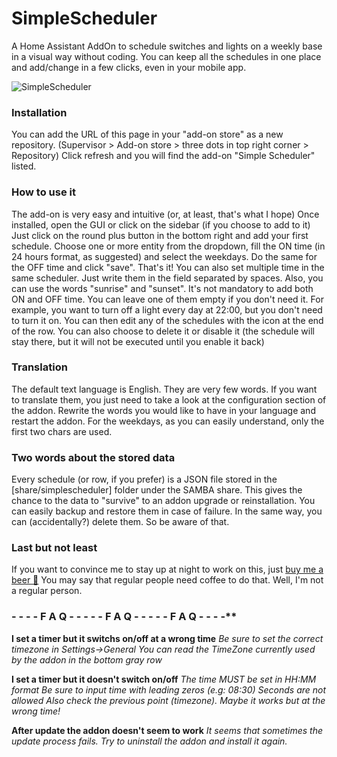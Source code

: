 # SimpleScheduler
A Home Assistant AddOn to schedule switches and lights on a weekly base in a visual way without coding.
You can keep all the schedules in one place and add/change in a few clicks, even in your mobile app.

![SimpleScheduler](https://raw.githubusercontent.com/arthurdent75/SimpleScheduler/master/logo.png)


### Installation
You can add the URL of this page in your "add-on store" as a new repository.
(Supervisor > Add-on store > three dots in top right corner > Repository)
Click refresh and you will find the add-on "Simple Scheduler" listed.

### How to use it
The add-on is very easy and intuitive (or, at least, that's what I hope)
Once installed, open the GUI or click on the sidebar (if you choose to add to it)
Just click on the round plus button in the bottom right and add your first schedule.
Choose one or more entity from the dropdown, fill the ON time (in 24 hours format, as suggested) and select the weekdays. Do the same for the OFF time and click "save".
That's it!
You can also set multiple time in the same scheduler. Just write them in the field separated by spaces. Also, you can use the words "sunrise" and "sunset".
It's not mandatory to add both ON and OFF time. You can leave one of them empty if you don't need it.
For example, you want to turn off a light every day at 22:00, but you don't need to turn it on.
You can then edit any of the schedules with the icon at the end of the row.
You can also choose to delete it or disable it (the schedule will stay there, but it will not be executed until you enable it back)

### Translation
The default text language is English. They are very few words.
If you want to translate them, you just need to take a look at the configuration section of the addon.
Rewrite the words you would like to have in your language and restart the addon.
For the weekdays, as you can easily understand, only the first two chars are used.

### Two words about the stored data
Every schedule (or row, if you prefer) is a JSON file stored in the [share/simplescheduler] folder under the SAMBA share.
This gives the chance to the data to "survive" to an addon upgrade or reinstallation.
You can easily backup and restore them in case of failure. In the same way, you can (accidentally?) delete them. So be aware of that.

### Last but not least
If you want to convince me to stay up at night to work on this, just <a target="_blank" href="https://www.buymeacoffee.com/arthurdent75">buy me a beer 🍺</a>
You may say that regular people need coffee to do that. Well, I'm not a regular person.

###  - - - - F A Q - - - - - F A Q - - - - - F A Q - - - -** 

**I set a timer but it switchs on/off at a wrong time**
*Be sure to set the correct timezone in Settings->General*
*You can read the TimeZone currently used by the addon in the bottom gray row*

**I set a timer but it doesn't switch on/off**
*The time MUST be set in HH:MM format*
*Be sure to input time with leading zeros (e.g:  08:30)*
*Seconds are not allowed*
*Also check the previous point (timezone). Maybe it works but at the wrong time!*

**After update the addon doesn't seem to work**
*It seems that sometimes the update process fails.*
*Try to uninstall the addon and install it again.*
